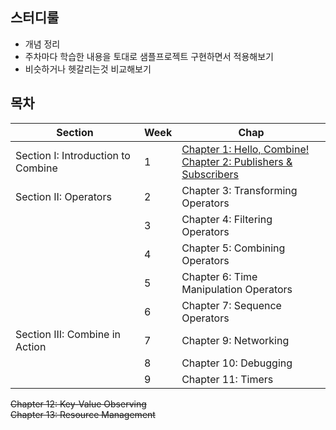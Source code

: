 
## 스터디룰

* 개념 정리
* 주차마다 학습한 내용을 토대로 샘플프로젝트 구현하면서 적용해보기
* 비슷하거나 헷갈리는것 비교해보기


## 목차

| Section                            | Week | Chap                                                         |
| ---------------------------------- | ---- | ------------------------------------------------------------ |
| Section I: Introduction to Combine | 1    | [Chapter 1: Hello, Combine!](./1.Hello%2C%20Combine!.md) <br />[Chapter 2: Publishers & Subscribers](./2.Publishers%20%26%20Subscribers.md) |
| Section II: Operators              | 2    | Chapter 3: Transforming Operators |
|                                    | 3    | Chapter 4: Filtering Operators |
|                                    | 4    | Chapter 5: Combining Operators |
|                                    | 5    | Chapter 6: Time Manipulation Operators |
|                                    | 6    | Chapter 7: Sequence Operators |
| Section III: Combine in Action     | 7    | Chapter 9: Networking |
|                                    | 8    | Chapter 10: Debugging |
|                                    | 9    | Chapter 11: Timers |


~~Chapter 12: Key-Value Observing~~</br>
~~Chapter 13: Resource Management~~

